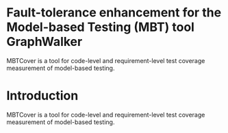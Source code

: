 # Fault-tolerance enhancement for the Model-based Testing (MBT) tool GraphWalker 
MBTCover is a tool for code-level and requirement-level test coverage measurement of model-based testing. 
# Introduction
MBTCover is a tool for code-level and requirement-level test coverage measurement of model-based testing. 
